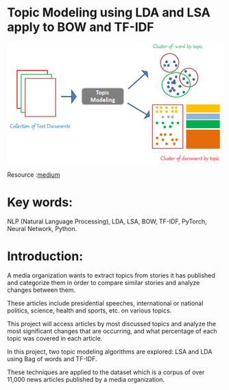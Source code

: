# Topic Modeling using LDA and LSA apply to BOW and TF-IDF

<img src = 'https://github.com/khasaad/Topic_Modeling/blob/main/Data/Topic_modeling.png'>
                              <p>Resource :<a href="https://miro.medium.com/max/1178/1*yj5ePlbmH-kp5Erj9kRFOA.png">medium</a></p> 

# Key words: 

NLP (Natural Language Processing), LDA, LSA, BOW, TF-IDF, PyTorch, Neural Network, Python.

# Introduction:

A media organization wants to extract topics from stories it has published and categorize them in order to compare similar stories and analyze changes between them.

These articles include presidential speeches, international or national politics, science, health and sports, etc. on various topics.

This project will access articles by most discussed topics and analyze the most significant changes that are occurring, and what percentage of each topic was covered in each article.

In this project, two topic modeling algorithms are explored: LSA and LDA using Bag of words and TF-IDF.

These techniques are applied to the dataset which is a corpus of over 11,000 news articles published by a media organization.
